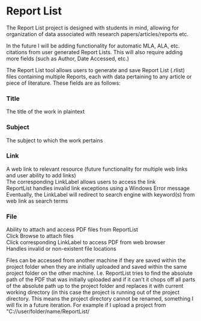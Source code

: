 # Report List

The Report List project is designed with students in mind, allowing for organization of data associated with research papers/articles/reports etc.

In the future I will be adding functionality for automatic MLA, ALA, etc. citations from user generated Report Lists.
This will also require adding more fields (such as Author, Date Accessed, etc.)

The Report List tool allows users to generate and save Report List (.rlist) files containing multiple Reports, each with data pertaining to
any article or piece of literature. These fields are as follows:

### Title
The title of the work in plaintext

### Subject
The subject to which the work pertains

### Link
A web link to relevant resource (future functionality for multiple web links and user ability to add links)  
The corresponding LinkLabel allows users to access the link  
ReportList handles invalid link exceptions using a Windows Error message  
Eventually, the LinkLabel will redirect to search engine with keyword(s) from web link as search terms  

### File
Ability to attach and access PDF files from ReportList  
Click Browse to attach files  
Click  corresponding LinkLabel to access PDF from web browser  
Handles invalid or non-existent file locations

Files can be accessed from another machine if they are saved within the project folder when they are initially uploaded and saved within the same project folder on the other machine.
I.e. ReportList tries to find the absolute path of the PDF that was initially uploaded and if it can't it chops off all parts of the absolute path up to the project folder and replaces it with current working directory (in this case the project is running out of the project directory.
This means the project directory cannot be renamed, something I will fix in a future iteration.
For example if I upload a project from "C://user/folder/name/ReportList/
